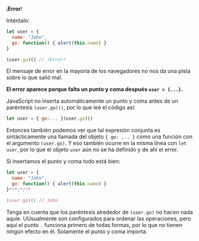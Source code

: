 ¡**Error**!

Inténtalo:

```js run
let user = {
  name: "John",
  go: function() { alert(this.name) }
}

(user.go)() // !Error!
```

El mensaje de error en la mayoría de los navegadores no nos da una pista sobre lo que salió mal.

**El error aparece porque falta un punto y coma después `user = {...}`.**

JavaScript no inserta automáticamente un punto y coma antes de un paréntesis `(user.go)()`, por lo que leé el código así:

```js no-beautify
let user = { go:... }(user.go)()
```

Entonces también podemos ver que tal expresión conjunta es sintácticamente una llamada del objeto `{ go: ... }` como una función con el argumento `(user.go)`. Y eso también ocurre en la misma línea con `let user`, por lo que el objeto `user` aún no se ha definido y de ahí el error.

Si insertamos el punto y coma todo está bien:

```js run
let user = {
  name: "John",
  go: function() { alert(this.name) }
}*!*;*/!*

(user.go)() // John
```

Tenga en cuenta que los paréntesis alrededor de `(user.go)` no hacen nada aquíe. UUsualmente son configurados para ordenar las operaciones, pero aquí el punto `.` funciona primero de todas formas, por lo que no tienen ningún efecto en él. Solamente el punto y coma importa.

